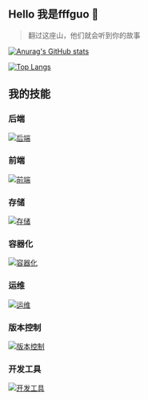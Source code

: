 
## Hello 我是fffguo 👋
> 翻过这座山，他们就会听到你的故事


[![Anurag's GitHub stats](https://github-readme-stats.vercel.app/api?username=fffguo&theme=tokyonight&show_icons=true&include_all_commits=true&count_private=true)](https://github.com/fffguo)

[![Top Langs](https://github-readme-stats.vercel.app/api/top-langs/?username=fffguo&theme=tokyonight&layout=compact)](https://github.com/fffguo)


## 我的技能

### 后端
[![后端](https://skillicons.dev/icons?i=java,spring,kotlin,go,python,nodejs,theme=dark)](https://skillicons.dev)

### 前端
[![前端](https://skillicons.dev/icons?i=html,css,sass,javascript,jquery,bootstrap,vue,webpack,theme=dark)](https://skillicons.dev)

### 存储
[![存储](https://skillicons.dev/icons?i=mysql,mongo,sqlite,redis,theme=dark)](https://skillicons.dev)

### 容器化
[![容器化](https://skillicons.dev/icons?i=docker,k8s,theme=dark)](https://skillicons.dev)

### 运维
[![运维](https://skillicons.dev/icons?i=linux,bash,powershell,vim,ansible,nginx,grafana,theme=dark)](https://skillicons.dev)

### 版本控制
[![版本控制](https://skillicons.dev/icons?i=git,github,gitlab,theme=dark)](https://skillicons.dev)

### 开发工具
[![开发工具](https://skillicons.dev/icons?i=idea,vscode,eclipse,theme=dark)](https://skillicons.dev)




